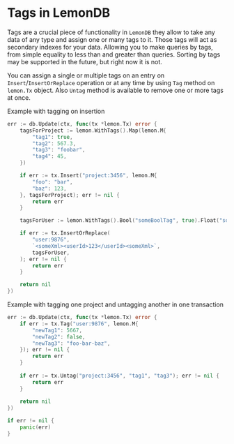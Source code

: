 # Tags in LemonDB

Tags are a crucial piece of functionality in `LemonDB` they allow to take any data of any type and
assign one or many tags to it. Those tags will act as secondary indexes for your data. Allowing you to make
queries by tags, from simple equality to less than and greater than queries. Sorting by tags may be supported in the
future, but right now it is not.

You can assign a single or multiple tags on an entry on `Insert`/`InsertOrReplace` operation or at any time
by using `Tag` method on `lemon.Tx` object. Also `Untag` method is available to remove one or more tags at once.

Example with tagging on insertion
```go
err := db.Update(ctx, func(tx *lemon.Tx) error {
    tagsForProject := lemon.WithTags().Map(lemon.M{
        "tag1": true,
        "tag2": 567.3,
        "tag3": "foobar",
        "tag4": 45,
    })

    if err := tx.Insert("project:3456", lemon.M{
        "foo": "bar",
        "baz": 123,
    }, tagsForProject); err != nil {
        return err
    }

    tagsForUser := lemon.WithTags().Bool("someBoolTag", true).Float("someFloatTag", 887.2)

    if err := tx.InsertOrReplace(
        "user:9876",
        `<someXml><userId>123</userId><someXml>`,
        tagsForUser,
    ); err != nil {
        return err
    }

    return nil
})
```

Example with tagging one project and untagging another in one transaction
```go
err := db.Update(ctx, func(tx *lemon.Tx) error {
    if err := tx.Tag("user:9876", lemon.M{
        "newTag1": 5667,
        "newTag2": false,
        "newTag3": "foo-bar-baz",
    }); err != nil {
        return err
    }
    
    if err := tx.Untag("project:3456", "tag1", "tag3"); err != nil {
        return err
    }
    
    return nil
})

if err != nil {
    panic(err)
}
```
